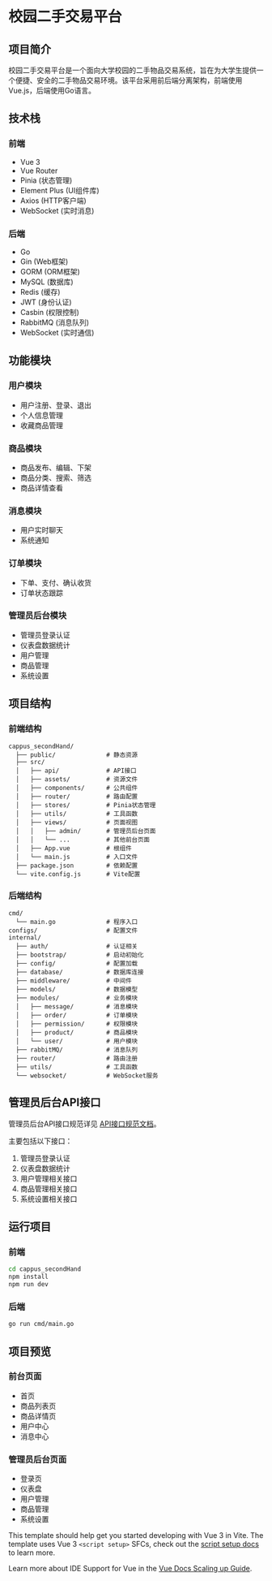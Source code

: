 # 校园二手交易平台

## 项目简介

校园二手交易平台是一个面向大学校园的二手物品交易系统，旨在为大学生提供一个便捷、安全的二手物品交易环境。该平台采用前后端分离架构，前端使用Vue.js，后端使用Go语言。

## 技术栈

### 前端
- Vue 3
- Vue Router
- Pinia (状态管理)
- Element Plus (UI组件库)
- Axios (HTTP客户端)
- WebSocket (实时消息)

### 后端
- Go
- Gin (Web框架)
- GORM (ORM框架)
- MySQL (数据库)
- Redis (缓存)
- JWT (身份认证)
- Casbin (权限控制)
- RabbitMQ (消息队列)
- WebSocket (实时通信)

## 功能模块

### 用户模块
- 用户注册、登录、退出
- 个人信息管理
- 收藏商品管理

### 商品模块
- 商品发布、编辑、下架
- 商品分类、搜索、筛选
- 商品详情查看

### 消息模块
- 用户实时聊天
- 系统通知

### 订单模块
- 下单、支付、确认收货
- 订单状态跟踪

### 管理员后台模块
- 管理员登录认证
- 仪表盘数据统计
- 用户管理
- 商品管理
- 系统设置

## 项目结构

### 前端结构
```
cappus_secondHand/
  ├── public/              # 静态资源
  ├── src/
  │   ├── api/             # API接口
  │   ├── assets/          # 资源文件
  │   ├── components/      # 公共组件
  │   ├── router/          # 路由配置
  │   ├── stores/          # Pinia状态管理
  │   ├── utils/           # 工具函数
  │   ├── views/           # 页面视图
  │   │   ├── admin/       # 管理员后台页面
  │   │   └── ...          # 其他前台页面
  │   ├── App.vue          # 根组件
  │   └── main.js          # 入口文件
  ├── package.json         # 依赖配置
  └── vite.config.js       # Vite配置
```

### 后端结构
```
cmd/
  └── main.go              # 程序入口
configs/                   # 配置文件
internal/
  ├── auth/                # 认证相关
  ├── bootstrap/           # 启动初始化
  ├── config/              # 配置加载
  ├── database/            # 数据库连接
  ├── middleware/          # 中间件
  ├── models/              # 数据模型
  ├── modules/             # 业务模块
  │   ├── message/         # 消息模块
  │   ├── order/           # 订单模块
  │   ├── permission/      # 权限模块
  │   ├── product/         # 商品模块
  │   └── user/            # 用户模块
  ├── rabbitMQ/            # 消息队列
  ├── router/              # 路由注册
  ├── utils/               # 工具函数
  └── websocket/           # WebSocket服务
```

## 管理员后台API接口

管理员后台API接口规范详见 [API接口规范文档](./cappus_secondHand(3)/src/api/README.md)。

主要包括以下接口：
1. 管理员登录认证
2. 仪表盘数据统计
3. 用户管理相关接口
4. 商品管理相关接口
5. 系统设置相关接口

## 运行项目

### 前端
```bash
cd cappus_secondHand
npm install
npm run dev
```

### 后端
```bash
go run cmd/main.go
```

## 项目预览

### 前台页面
- 首页
- 商品列表页
- 商品详情页
- 用户中心
- 消息中心

### 管理员后台页面
- 登录页
- 仪表盘
- 用户管理
- 商品管理
- 系统设置

This template should help get you started developing with Vue 3 in Vite. The template uses Vue 3 `<script setup>` SFCs, check out the [script setup docs](https://v3.vuejs.org/api/sfc-script-setup.html#sfc-script-setup) to learn more.

Learn more about IDE Support for Vue in the [Vue Docs Scaling up Guide](https://vuejs.org/guide/scaling-up/tooling.html#ide-support).
